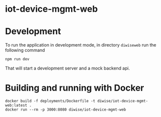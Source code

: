 # iot-device-mgmt-web

# Development

To run the application in development mode, in directory `diwiseweb` run the following command
```
npm run dev
```
That will start a development server and a mock backend api.

# Building and running with Docker

```
docker build -f deployments/Dockerfile -t diwise/iot-device-mgmt-web:latest .
docker run --rm -p 3000:8080 diwise/iot-device-mgmt-web
```

